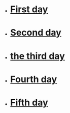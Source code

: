 - # [First day](https://gumirus.github.io/First-day/)
- # [Second day](https://gumirus.github.io/Second-day/)
- # [the third day](https://gumirus.github.io/third_day/)
- # [Fourth day](https://gumirus.github.io/project_IV/)
- # [Fifth day](https://gumirus.github.io/getRandomBoard/)
